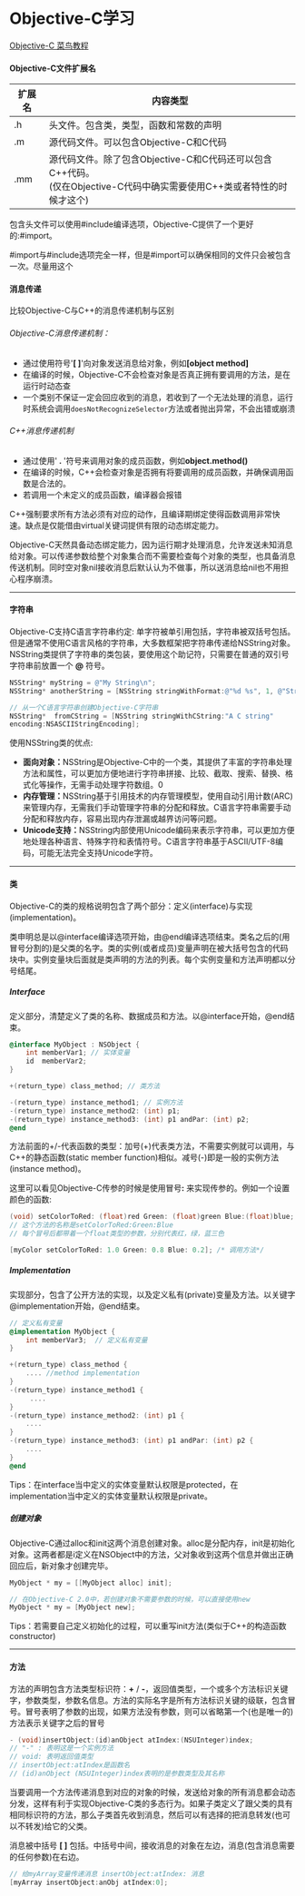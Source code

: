 # Objective-C学习

[Objective-C 菜鸟教程](https://www.runoob.com/w3cnote/objective-c-tutorial.html)

#### Objective-C文件扩展名

| 扩展名 | 内容类型                                                     |
| ------ | ------------------------------------------------------------ |
| .h     | 头文件。包含类，类型，函数和常数的声明                       |
| .m     | 源代码文件。可以包含Objective-C和C代码                       |
| .mm    | 源代码文件。除了包含Objective-C和C代码还可以包含C++代码。<br />(仅在Objective-C代码中确实需要使用C++类或者特性的时候才这个) |

包含头文件可以使用#include编译选项，Objective-C提供了一个更好的:#import。

#import与#include选项完全一样，但是#import可以确保相同的文件只会被包含一次。尽量用这个

#### 消息传递

比较Objective-C与C++的消息传递机制与区别

###### Objective-C消息传递机制：

- 通过使用符号'<b>[ ]</b>'向对象发送消息给对象，例如<b>[object method]</b>
- 在编译的时候，Objective-C不会检查对象是否真正拥有要调用的方法，是在运行时动态查
- 一个类别不保证一定会回应收到的消息，若收到了一个无法处理的消息，运行时系统会调用`doesNotRecognizeSelector`方法或者抛出异常，不会出错或崩溃

###### C++消息传递机制

- 通过使用'<b> . </b>'符号来调用对象的成员函数，例如<b>object.method()</b>
- 在编译的时候，C++会检查对象是否拥有将要调用的成员函数，并确保调用函数是合法的。
- 若调用一个未定义的成员函数，编译器会报错

C++强制要求所有方法必须有对应的动作，且编译期绑定使得函数调用非常快速。缺点是仅能借由virtual关键词提供有限的动态绑定能力。

Objective-C天然具备动态绑定能力，因为运行期才处理消息，允许发送未知消息给对象。可以传递参数给整个对象集合而不需要检查每个对象的类型，也具备消息传送机制。同时空对象nil接收消息后默认认为不做事，所以送消息给nil也不用担心程序崩溃。

---

#### 字符串

Objective-C支持C语言字符串约定: 单字符被单引用包括，字符串被双括号包括。但是通常不使用C语言风格的字符串，大多数框架把字符串传递给NSString对象。NSString类提供了字符串的类包装，要使用这个助记符，只需要在普通的双引号字符串前放置一个 <b>@</b> 符号。

```objective-c
NSString* myString = @"My String\n";
NSString* anotherString = [NSString stringWithFormat:@"%d %s", 1, @"String"];

// 从一个C语言字符串创建Objective-C字符串
NSString*  fromCString = [NSString stringWithCString:"A C string" 
encoding:NSASCIIStringEncoding];
```

使用NSString类的优点: 

- <b>面向对象：</b>NSString是Objective-C中的一个类，其提供了丰富的字符串处理方法和属性，可以更加方便地进行字符串拼接、比较、截取、搜索、替换、格式化等操作，无需手动处理字符数组。0
- <b>内存管理：</b>NSString基于引用技术的内存管理模型，使用自动引用计数(ARC)来管理内存，无需我们手动管理字符串的分配和释放。C语言字符串需要手动分配和释放内存，容易出现内存泄漏或越界访问等问题。
- <b>Unicode支持：</b>NSString内部使用Unicode编码来表示字符串，可以更加方便地处理各种语言、特殊字符和表情符号。C语言字符串基于ASCII/UTF-8编码，可能无法完全支持Unicode字符。

---

#### 类

Objective-C的类的规格说明包含了两个部分：定义(interface)与实现(implementation)。

类申明总是以@interface编译选项开始，由@end编译选项结束。类名之后的(用冒号分割的)是父类的名字。类的实例(或者成员)变量声明在被大括号包含的代码块中。实例变量块后面就是类声明的方法的列表。每个实例变量和方法声明都以分号结尾。

##### Interface

定义部分，清楚定义了类的名称、数据成员和方法。以@interface开始，@end结束。

```objective-c
@interface MyObject : NSObject {
    int memberVar1; // 实体变量
    id  memberVar2;
}

+(return_type) class_method; // 类方法

-(return_type) instance_method1; // 实例方法
-(return_type) instance_method2: (int) p1;
-(return_type) instance_method3: (int) p1 andPar: (int) p2;
@end
```

方法前面的+/-代表函数的类型：加号(+)代表类方法，不需要实例就可以调用，与C++的静态函数(static member function)相似。减号(-)即是一般的实例方法(instance method)。

这里可以看见Objective-C传参的时候是使用冒号<b>:</b> 来实现传参的。例如一个设置颜色的函数:

````objective-c
(void) setColorToRed: (float)red Green: (float)green Blue:(float)blue; // 方法
// 这个方法的名称是setColorToRed:Green:Blue
// 每个冒号后都带着一个float类型的参数，分别代表红，绿，蓝三色

[myColor setColorToRed: 1.0 Green: 0.8 Blue: 0.2]; /* 调用方法*/
````

##### Implementation

实现部分，包含了公开方法的实现，以及定义私有(private)变量及方法。以关键字@implementation开始，@end结束。

```objective-c
// 定义私有变量
@implementation MyObject {
    int memberVar3;  // 定义私有变量 
}

+(return_type) class_method {
    .... //method implementation
}
-(return_type) instance_method1 {
     ....
}
-(return_type) instance_method2: (int) p1 {
    ....
}
-(return_type) instance_method3: (int) p1 andPar: (int) p2 {
    ....
}
@end
```

Tips：在interface当中定义的实体变量默认权限是protected，在implementation当中定义的实体变量默认权限是private。

##### 创建对象

Objective-C通过alloc和init这两个消息创建对象。alloc是分配内存，init是初始化对象。这两者都是i定义在NSObject中的方法，父对象收到这两个信息并做出正确回应后，新对象才创建完毕。

```Objective-c
MyObject * my = [[MyObject alloc] init];

// 在Objective-C 2.0中，若创建对象不需要参数的时候，可以直接使用new
MyObject * my = [MyObject new];
```

Tips：若需要自己定义初始化的过程，可以重写init方法(类似于C++的构造函数constructor)

---

#### 方法

方法的声明包含方法类型标识符：<b>+</b> / <b>-</b>，返回值类型，一个或多个方法标识关键字，参数类型，参数名信息。方法的实际名字是所有方法标识关键的级联，包含冒号。冒号表明了参数的出现，如果方法没有参数，则可以省略第一个(也是唯一的)方法表示关键字之后的冒号

```objective-c
- (void)insertObject:(id)anObject atIndex:(NSUInteger)index;
// "-" : 表明这是一个实例方法
// void: 表明返回值类型
// insertObject:atIndex是函数名
// (id)anObject (NSUInteger)index表明的是参数类型及其名称
```

当要调用一个方法传递消息到对应的对象的时候，发送给对象的所有消息都会动态分发，这样有利于实现Objective-C类的多态行为。如果子类定义了跟父类的具有相同标识符的方法，那么子类首先收到消息，然后可以有选择的把消息转发(也可以不转发)给它的父类。

消息被中括号 <b>[ ]</b> 包括。中括号中间，接收消息的对象在左边，消息(包含消息需要的任何参数)在右边。

```objective-c
// 给myArray变量传递消息 insertObject:atIndex: 消息
[myArray insertObject:anObj atIndex:0];
```

